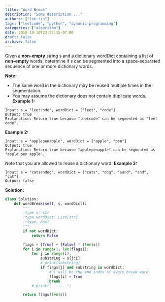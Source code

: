 ```yaml
---
title: "Word Break"
description: "Some description ..."
authors: ["lek-tin"]
tags: ["leetcode", "python", "dynamic-programming"]
categories: ["algorithm"]
date: 2018-10-10T23:57:15-07:00
draft: false
archive: false
---
```

Given a **non-empty** string s and a dictionary wordDict containing a list of **non-empty** words, determine if s can be segmented into a space-separated sequence of one or more dictionary words.

**Note:**
- The same word in the dictionary may be reused multiple times in the segmentation.
- You may assume the dictionary does not contain duplicate words.
**Example 1:**
```
Input: s = "leetcode", wordDict = ["leet", "code"]
Output: true
Explanation: Return true because "leetcode" can be segmented as "leet code".
```
**Example 2:**
```
Input: s = "applepenapple", wordDict = ["apple", "pen"]
Output: true
Explanation: Return true because "applepenapple" can be segmented as "apple pen apple".
```
Note that you are allowed to reuse a dictionary word.
**Example 3:**
```
Input: s = "catsandog", wordDict = ["cats", "dog", "sand", "and", "cat"]
Output: false
```
**Solution:**
```python
class Solution:
    def wordBreak(self, s, wordDict):
        """
        :type s: str
        :type wordDict: List[str]
        :rtype: bool
        """
        if not wordDict:
            return False

        flags = [True] + [False] * (len(s))
        for i in range(1, len(flags)):
            for j in range(i):
                substring = s[j:i]
                # print(substring)
                if flags[j] and substring in wordDict:
                    # i will be the end index of every break word
                    flags[i] = True
                    break
            # print("-------")

        return flags[len(s)]
```
